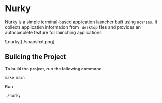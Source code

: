 # Nurky

Nurky is a simple terminal-based application launcher built using `ncurses`. It collects application information from `.desktop` files and provides an autocomplete feature for launching applications.

![nurky](./snapshot.png]

## Building the Project

To build the project, run the following command

```
make main
```

Run

```
./nurky
```
